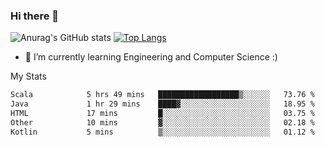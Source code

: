 ### Hi there 👋

![Anurag's GitHub stats](https://github-readme-stats.vercel.app/api?username=MatteoIorio11&show_icons=true&theme=dark) 
[![Top Langs](https://github-readme-stats.vercel.app/api/top-langs/?username=MatteoIorio11&theme=dark)](https://github.com/MatteoIorio11/github-readme-stats)

- 🌱 I’m currently learning Engineering and Computer Science :)

<!--
**MatteoIorio11/MatteoIorio11** is a ✨ _special_ ✨ repository because its `README.md` (this file) appears on your GitHub profile.

Here are some ideas to get you started:

- 🔭 I’m currently working on ...
- 🌱 I’m currently learning ...
- 👯 I’m looking to collaborate on ...
- 🤔 I’m looking for help with ...
- 💬 Ask me about ...
- 📫 How to reach me: ...
- 😄 Pronouns: ...
- ⚡ Fun fact: ...
-->
My Stats
<!--START_SECTION:waka-->

```txt
Scala            5 hrs 49 mins   ██████████████████▒░░░░░░   73.76 %
Java             1 hr 29 mins    ████▓░░░░░░░░░░░░░░░░░░░░   18.95 %
HTML             17 mins         █░░░░░░░░░░░░░░░░░░░░░░░░   03.75 %
Other            10 mins         ▓░░░░░░░░░░░░░░░░░░░░░░░░   02.18 %
Kotlin           5 mins          ▒░░░░░░░░░░░░░░░░░░░░░░░░   01.12 %
```

<!--END_SECTION:waka-->
